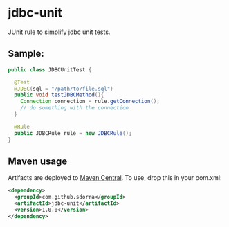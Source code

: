 jdbc-unit
=========

JUnit rule to simplify jdbc unit tests.

## Sample:

```java
public class JDBCUnitTest {

  @Test
  @JDBC(sql = "/path/to/file.sql")
  public void testJDBCMethod(){
    Connection connection = rule.getConnection();
    // do something with the connection
  }

  @Rule
  public JDBCRule rule = new JDBCRule();
}
```
## Maven usage 

Artifacts are deployed to [Maven Central](http://search.maven.org). To use, drop this in your pom.xml:

```xml
<dependency>
  <groupId>com.github.sdorra</groupId>
  <artifactId>jdbc-unit</artifactId>
  <version>1.0.0</version>
</dependency>
```
